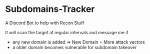 # Subdomains-Tracker
A Discord Bot to help with Recon Stuff

It will scan the target at regular intervals and message me if 
* any new domain is added => New Domain = More attack vectors
* a older domain becomes vulnerable for subdomain takeover
